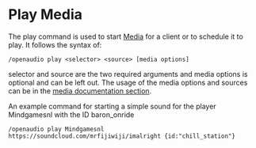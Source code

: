 [//]: # (TITLE:Play)
[//]: # (DESCRIPTION:Using the play command to start media through command blocks)
[//]: # (TAGS:play,command,subcommand,sound,start,commands,media)

# Play Media
The play command is used to start [Media](media.md) for a client or to schedule it to play. It follows the syntax of:
```
/openaudio play <selector> <source> [media options]
```

selector and source are the two required arguments and media options is optional and can be left out. The usage of the media options and sources can be in the [media documentation section](media.md).

An example command for starting a simple sound for the player Mindgamesnl with the ID baron_onride
```
/openaudio play Mindgamesnl https://soundcloud.com/mrfijiwiji/imalright {id:"chill_station"}
```
